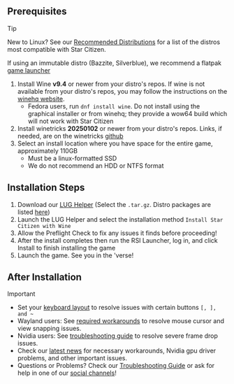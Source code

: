 ## Prerequisites
> [!tip]
> New to Linux? See our [Recommended Distributions](Tips-and-Tricks#recommended-distros) for a list of the distros most compatible with Star Citizen.
>
> If using an immutable distro (Bazzite, Silverblue), we recommend a flatpak [game launcher](Alternative-Installations#alternate-launchers)

1. Install Wine **v9.4** or newer from your distro's repos. If wine is not available from your distro's repos, you may follow the instructions on the [winehq website](https://gitlab.winehq.org/wine/wine/-/wikis/Download).
    - Fedora users, run `dnf install wine`. Do not install using the graphical installer or from winehq; they provide a wow64 build which will not work with Star Citizen
2. Install winetricks **20250102** or newer from your distro's repos. Links, if needed, are on the winetricks [github](https://github.com/Winetricks/winetricks#installing)
3. Select an install location where you have space for the entire game, approximately 110GB
    - Must be a linux-formatted SSD
    - We do not recommend an HDD or NTFS format

## Installation Steps
1. Download our [LUG Helper](https://github.com/starcitizen-lug/lug-helper/releases/latest) (Select the `.tar.gz`. Distro packages are listed [here](https://github.com/starcitizen-lug/lug-helper#installation))
2. Launch the LUG Helper and select the installation method `Install Star Citizen with Wine`
3. Allow the Preflight Check to fix any issues it finds before proceeding!
4. After the install completes then run the RSI Launcher, log in, and click Install to finish installing the game
5. Launch the game. See you in the 'verse!

## After Installation

> [!important]
> - Set your [keyboard layout](https://github.com/starcitizen-lug/knowledge-base/wiki/Troubleshooting#non-us-keyboard-keys-not-working) to resolve issues with certain buttons ` [, ], and ~ `
> - Wayland users: See [required workarounds](Troubleshooting#mousecursor-warp-issues-and-view-snapping-in-interaction-mode) to resolve mouse cursor and view snapping issues.
> - Nvidia users: See [troubleshooting guide](Troubleshooting#severe-frame-drops) to resolve severe frame drop issues.
> - Check our [latest news](https://github.com/starcitizen-lug/knowledge-base/wiki#news) for necessary workarounds, Nvidia gpu driver problems, and other important issues.
> - Questions or Problems? Check our [Troubleshooting Guide](Troubleshooting) or ask for help in one of our [social channels](https://github.com/starcitizen-lug/knowledge-base/wiki#welcome-space-penguins)!
